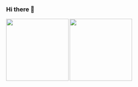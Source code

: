 ### Hi there 👋


<a href="https://github.com/ystkfujii">
  <img align="left" height="170px" src="https://github-readme-stats.vercel.app/api?username=ystkfujii&count_private=true&show_icons=true&theme=dracula" />
</a>
<a href="https://github.com/ystkfujii">
  <img align="left" height="170px" src="https://github-readme-stats.vercel.app/api/top-langs/?username=ystkfujii&layout=compact&theme=dracula" />
</a>

<!--
**ystkfujii/ystkfujii** is a ✨ _special_ ✨ repository because its `README.md` (this file) appears on your GitHub profile.

Here are some ideas to get you started:

- 🔭 I’m currently working on ...
- 🌱 I’m currently learning ...
- 👯 I’m looking to collaborate on ...
- 🤔 I’m looking for help with ...
- 💬 Ask me about ...
- 📫 How to reach me: ...
- 😄 Pronouns: ...
- ⚡ Fun fact: ...
-->
